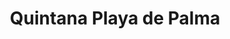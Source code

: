 ---
title: "Quintana Playa de Palma"
url: /playa-de-palma/quintana-playa-de-palma/
shop: bicicleta
---
